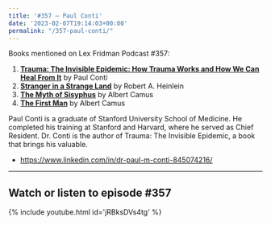 ```yaml
---
title: '#357 – Paul Conti'
date: '2023-02-07T19:14:03+00:00'
permalink: "/357-paul-conti/"
---
```


Books mentioned on Lex Fridman Podcast #357:

1. <b><a href="https://amzn.to/3Ye235A" target="_blank" rel="sponsored noopener noreferrer">Trauma: The Invisible Epidemic: How Trauma Works and How We Can Heal From It</a></b> by Paul Conti
2. <b><a href="https://amzn.to/3x2uffR" target="_blank" rel="sponsored noopener noreferrer">Stranger in a Strange Land</a></b> by Robert A. Heinlein
3. <b><a href="https://amzn.to/3lhqa4P" target="_blank" rel="sponsored noopener noreferrer">The Myth of Sisyphus</a></b> by Albert Camus
4. <b><a href="https://amzn.to/3RICZkt" target="_blank" rel="sponsored noopener noreferrer">The First Man</a></b> by Albert Camus

Paul Conti is a graduate of Stanford University School of Medicine. He completed his training at Stanford and Harvard, where he served as Chief Resident. Dr. Conti is the author of Trauma: The Invisible Epidemic, a book that brings his valuable.

- <a href="https://www.linkedin.com/in/dr-paul-m-conti-845074216/" target="_blank">https://www.linkedin.com/in/dr-paul-m-conti-845074216/</a>

- - - - - -

## Watch or listen to episode #357

{% include youtube.html id='jRBksDVs4tg' %}